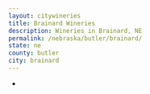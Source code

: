 ```yaml
---
layout: citywineries
title: Brainard Wineries
description: Wineries in Brainard, NE
permalink: /nebraska/butler/brainard/
state: ne
county: butler
city: brainard
---
```

-
